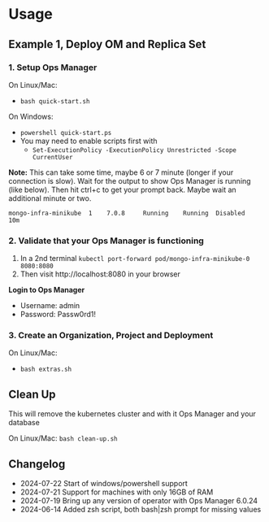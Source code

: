 # Usage

## Example 1, Deploy OM and Replica Set

### 1. Setup Ops Manager

On Linux/Mac:
- `bash quick-start.sh`

On Windows:
- `powershell quick-start.ps`
- You may need to enable scripts first with
  - `Set-ExecutionPolicy -ExecutionPolicy Unrestricted -Scope CurrentUser`

**Note:** This can take some time, maybe 6 or 7 minute (longer if your connection is slow). Wait for the output to show Ops Manager is running (like below). Then hit ctrl+c to get your prompt back. Maybe wait an additional minute or two.
```
mongo-infra-minikube  1    7.0.8     Running    Running  Disabled    10m     
```

### 2. Validate that your Ops Manager is functioning

1. In a 2nd terminal `kubectl port-forward pod/mongo-infra-minikube-0 8080:8080`
2. Then visit http://localhost:8080 in your browser

**Login to Ops Manager**
- Username: admin
- Password: Passw0rd1!

### 3. Create an Organization, Project and Deployment

On Linux/Mac:
- `bash extras.sh`

## Clean Up

This will remove the kubernetes cluster and with it Ops Manager and your database

On Linux/Mac:
`bash clean-up.sh`

## Changelog
- 2024-07-22 Start of windows/powershell support
- 2024-07-21 Support for machines with only 16GB of RAM
- 2024-07-19 Bring up any version of operator with Ops Manager 6.0.24
- 2024-06-14 Added zsh script, both bash|zsh prompt for missing values
